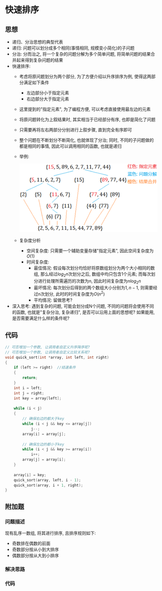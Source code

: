 # 快速排序

## 思想

- 递归、分治思想的典型代表
- 递归: 问题可以划分成多个相同(事情相同, 规模变小简化)的子问题
- 分治: 分而治之, 将一个复杂的问题分解为多个简单问题, 将简单问题的结果合并起来得到复杂问题的结果
- 快速排序:
    - 考虑将原问题划分为两个部分, 为了方便介绍以升序排序为例, 使得这两部分满足如下条件
        - 左边部分小于指定元素
        - 右边部分大于指定元素
    - 这里提到的"指定元素", 为了编程方便, 可以考虑直接使用最左边的元素
    - 将原问题转化为上叙结果时, 其实相当于已经部分有序, 也即是简化了问题
    - 只需要再将左右两部分分别进行上叙步骤, 直到完全有序即可
    - 整个问题在不断划分不断简化, 也就体现了分治; 同时, 不同的子问题做的都是相同的事情, 因此可以调用相同的函数, 也就是递归
    - 举例:

        ![sample](../imgs/quick_sort.png)
    
    - 复杂度分析
        - 空间复杂度: 只需要一个辅助变量存储"指定元素", 因此空间复杂度为$O(1)$
        - 时间复杂度:
            - 最佳情况: 假设每次划分均恰好将原数组划分为两个大小相同的数组, 那么经过$log_2n$次划分之后, 数组中均只包含1个元素; 而每次划分进行处理所需遍历的次数为n, 因此时间复杂度为$nlog_2n$
            - 最坏情况: 每次划分后得到的两个数组大小分别为$1, n-1$, 则需要经过n次划分, 此时的时间复杂度为$O(n^2)$
            - 平均情况: 留做思考?
- 深入思考: 遇到复杂的问题, 可能会划分成N个问题, 不同的问题将会使用不同的函数, 也就是"复杂分治, 复杂递归", 是否可以沿用上面的思想呢? 如果能用, 是否需要满足什么样的条件呢?

## 代码

```C
// 可否增加一个参数, 让调用者自定义升序降序呢?
// 可否增加一个参数, 让调用者自定义比较关系呢? 
void quick_sort(int *array, int left, int right)
{
	if (left >= right)  //结速条件
	{
		return;
	}
	int i = left;
	int j = right;
	int key = array[left];

	while (i < j)
	{
		// 确保右边的都大于key
		while (i < j && key <= array[j])
			j--;
		array[i] = array[j];

		// 确保左边的都小于key
		while (i < j && key >= array[i])
			i++;
		array[j] = array[i];
	}

	array[i] = key;
	quick_sort(array, left, i - 1);
	quick_sort(array, i + 1, right);
}
```

## 附加题

### 问题描述

现有乱序一数组, 将其进行排序, 且排序规则如下:
- 奇数排在偶数的前面
- 奇数部分按从小到大排序
- 偶数部分按从大到小排序

### 解决思路

### 代码

